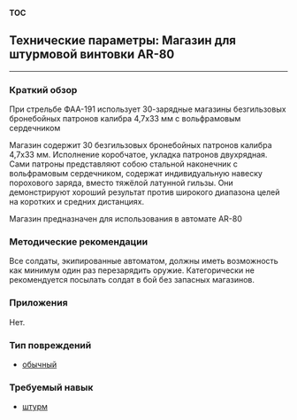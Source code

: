 __TOC__

## Технические параметры: Магазин для штурмовой винтовки AR-80

------------------------------------------------------------------------

### Краткий обзор

При стрельбе ФАА-191 использует 30-зарядные магазины безгильзовых
бронебойных патронов калибра 4,7х33 мм с вольфрамовым сердечником

Магазин содержит 30 безгильзовых бронебойных патронов калибра 4,7х33 мм.
Исполнение коробчатое, укладка патронов двухрядная. Сами патроны
представляют собою стальной наконечник с вольфрамовым сердечником,
содержат индивидуальную навеску порохового заряда, вместо тяжёлой
латунной гильзы. Они демонстрируют хороший результат против широкого
диапазона целей на коротких и средних дистанциях.

Магазин предназначен для использования в автомате AR-80

### Методические рекомендации

Все солдаты, экипированные автоматом, должны иметь возможность как
минимум один раз перезарядить оружие. Категорически не рекомендуется
посылать солдат в бой без запасных магазинов.

### Приложения

Нет.

### Тип повреждений

- [обычный](Типы_повреждений/обычный "wikilink")

### Требуемый навык

- [штурм](Навыки/штурм "wikilink")